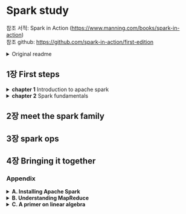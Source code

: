 # Spark study 
참조 서적: Spark in Action (https://www.manning.com/books/spark-in-action) <br>
참조 github: https://github.com/spark-in-action/first-edition
<details close>
<summary>Original readme</summary>
  <h1>Spark in Action book repository</h1>
  <h4> Current edition: Manning Early Access Program (MEAP)</h4>

  The MEAP publishing date is **2015.04.04.**  
  Manning's book forum: [https://forums.manning.com/forums/spark-in-action](https://forums.manning.com/forums/spark-in-action)

  The repo contains book listings organized by chapter and programming language (if applicable):

  ```
  ch02
    ├── scala
    │    ├── ch02-listings.scala
    │    ├── scala-file.scala
    │    └── ...
    ├── java
    │    ├── Class1.java
    │    ├── Class2.java
    │    └── ...
    ├── python
    │    ├── ch02-listings.py
    │    ├── python-file.py
    │    └── ...
  ch03
    ├── scala
    │    ├── ch03-listings.scala
    │    ├── scala-file.scala
    │    └── ...
    ├── java
    │    ├── Class1.java
    │    ├── Class2.java
    │    └── ...
    ├── python
    │    ├── ch03-listings.py
    │    ├── python-file.py
    │    └── ...

  ```

  We tried to organize the listings so that you have minimum distractions while going through the book.  
  We hope you'll find the content useful and that you'll have fun reading the book and going through examples.  

  As part of Manning's "in action" series, it's a hands-on, tutorial-style book.  

  Thank you,  
  [Petar Zečević](http://twitter.com/p_zecevic) and [Marko Bonaći](http://twitter.com/markobonaci)
</details>


## 1장 First steps
<details close>
<summary><b>chapter 1</b> Introduction to apache spark</summary>
  <br>
  <blockquote>
  <details close>
  <summary>1.1 What is spark?</summary>
    <blockquote>
      
- **hadoop**: open source, distributed, Java computation framework consisting of the (1) **Hadoop Distributed File System(HDFS**) and (2) **MapReduce**, its execution engine. 
Hadoop solved the three main problems facing any distributed data-processing endeavor:
    - Parallelization— How to parallelize the computation (전체 연산을 잘게 나누어 동시에 처리하는 방법)
    - Distribution— How to distribute the data (데이터를 여러 노드로 분산하는 방법)
    - Fault-tolerance— How to handle component failure (분산 컴포넌트 장애에 대응하는 방법)

    → 하둡의 한계: 맵리듀스 잡의 결과를 다른 잡에서 사용하려면 먼저 이 결과를 HDFS에 저장해야 한다. 따라서 맵리듀스는 이전 잡의 결과가 다음 작업의 입력이 되는 반복 알고리즘에는 본질적으로 맞지 않다. 

- **Spark**와 hadoop의 차이: spark는 메모리에 아주 큰 데이터를 keep 하는 것을 가능하게 한다. 즉, 맵리듀스처럼 잡에 필요한 데이터를 디스크에서 매번 가져오는 대신(→ 하둡의 방법), 데이터를 메모리에 캐시로 저장하는 인-메모리 실행 모델에 있다. 이를 통해 스파크 프로그램은 맵리듀스보다 약 100배 더 빠른 속도로 같은 작업을 수행할 수 있다.
- 일부 애플리케이션은 스파크를 사용하기에 적합하지 않다. 스파크에서는 분산 아키텍처 때문에 처리 시간에 약간의 오버헤드가 필연적으로 발생한다. 대량의 데이터를 다룰 때는 오버헤드가 무시할 수 있는 수준이지만, 단일 머신에서도 충분히 처리할 수 있는 데이터셋을 다룰 때는 작은 데이터셋의 연산에 최적화된 다른 프레임워크(e.g. RDBMS)를 사용하는 것이 더 효율적이다. + 하지만 현대의 데이터 크기는 계속 증가하는 추세며, 언제가는 RDBMS와 스크립트 성능이 개선되는 속도를 추월할지도 모른다.
    </blockquote>
  </details>
    
  <details close>
  <summary>1.2 Spark components</summary>
    <blockquote><br>
스파크는 여러 특수한 목적에 맞게 설계된 다양한 컴포넌트로 구성된다.<br>
→ 스파크 core, 스파크 SQL, 스파크 Streaming, 스파크 GraphX, 스파크 MLlib <br><br>
<img width="629" alt="Screen Shot 2021-06-10 at 9 33 02 PM" src="https://user-images.githubusercontent.com/43725183/121525578-78936300-ca33-11eb-8dae-549e2a93f21a.png">

- **스파크 core**: 스파크 코어는 스파크 잡과 다른 스파크 컴포넌트에 필요한 기본 기능을 제공한다. RDD는 분산 데이터 컬렉션(즉, 데이터셋)을 추상화한 객체로 데이터셋에 적용할 수 있는 연산 및 변환 메서드를 함께 제공한다. RDD는 노드에 장애가 발생해도 데이터셋을 재구성할 수 있는 복원성을 갖추었다. broadcast variable(공유변수)와 accumulator(누적변수)를 사용해 컴퓨팅 노드 간에 정보를 공유할 수 있다. 이외에도 스파크 코어에는 네트워킹, 보안, 스케줄링 및 데이터 셔플링 등 기본 기능이 구현되어 있다.
- **스파크 SQL**
- **스파크 Streaming**
- **스파크 GraphX**
- **스파크 MLlib**
    </blockquote>
  </details>
    
  <details close>
  <summary>1.3 Spark program flow</summary>
    <blockquote><br>
예제를 통해 스파크 프로그램이 어떻게 실행되는지 알아보자.<br>
**[예제] 로그파일로부터 OutOfMemoryError 오류가 몇건 발생했는지 분석하기**

1. 노드 세 개로 구성된 하둡 클러스터에 300MB 크기의 로그 파일을 저장되어 있는 상황
→ HDFS는 자동으로 128MB크기의 chunck로 분할하고(하둡에서는 block이라는 용어를 사용한다.), 각 **블록(block)**을 클러스터의 여러 노드에 나누어 저장한다. 
→ 이 예제와 직접적인 관련은 없지만, HDFS는 노드에 저장한 각 블록을 다른 노드 두 개에 복제한다. (복제 계수가 기본 값은 3으로 설정된 경우)<br><img width="632" alt="Screen Shot 2021-06-10 at 9 55 04 PM" src="https://user-images.githubusercontent.com/43725183/121528532-85fe1c80-ca36-11eb-93e1-ba484fc4f839.png">

2. HDFS에 저장된 텍스트 파일을 메모리에 로드한다. 
→ 먼저 스파크 셸을 시작하고, 스파크 클러스터에 연결하기.
→ **데이터 지역성**(data locality, 즉 디스크에 저장된 파일이 모두 해당 노드 각각에서 RAM으로 로드되는 것/대량의 데이터를 네트워크로 전송해야하는 상황을 만들지 않기 위해!)을 최대한 달성하려고 로그 파일의 각 블록이 저장된 위치를 하둡에게 요청한 후, 모든 블록을 클러스터 노드의 RAM 메모리로 전송한다. 
→ RAM에 로딩된 블록을 **partition**이라고 한다. 이 파티션 집합이 바로 RDD가 참조하는 분산 컬렉션이다. RDD API를 사용해 RDD의 컬렉션을 필터링하고, 사용자 함수로 매핑하고, 누적 값 하나로 리듀스하고, 두 RDD를 서로 빼거나 교차하거나 결합하는 등 다양한 작업을 실행할 수 있다. 

    ```scala
    val lines = sc.textFile("hdfs://path/to/the/file")
    ```
      <img width="632" alt="Screen Shot 2021-06-10 at 9 55 21 PM" src="https://user-images.githubusercontent.com/43725183/121528576-90b8b180-ca36-11eb-8e1d-beca8097e67a.png">
      
3. 컬렉션이 OutOfMemoryError 문자열을 포함한 줄만 필터링
→ 필터링이 완료되면 RDD에는 분석에 필요한 데이터만 포함된다. 
→ 마지막으로 로그에 남은 줄 개수를 센다. 

    ```scala
    val oomLines = lines.filter(l => l.contains("OutOfMemoryError")).cache()
    val result = oomLines.count()
    ```
      <img width="634" alt="Screen Shot 2021-06-10 at 9 55 38 PM" src="https://user-images.githubusercontent.com/43725183/121528614-99a98300-ca36-11eb-85ff-f57f68c46ae6.png">
    </blockquote>
  </details>
    
  <details close>
  <summary>1.4 Spark ecosystem</summary>
    <blockquote><br>
      
      
* 하둡 생태계: 인터페이스 도구, 분석 도구, 클러스터 관리 도구, 인프라 도구로 구성되어 있다.
      
<br><img width="643" alt="Screen Shot 2021-06-10 at 9 45 04 PM" src="https://user-images.githubusercontent.com/43725183/121527201-1fc4ca00-ca35-11eb-957f-e701657ebda6.png">
- 하둡생태계의 일부 컴포넌트는 스파크 컴포넌트로 대체될 수 있다. <br>
e.g. Giraph → 스파크 GraphX, <br>
Mahout → 스파크 MLlib, <br>
Strom → 스파크 스트리밍, <br>
pig, sqoop → 스파크 코어, 스파크 SQL
- 하둡 생태계의 인프라 및 관리 도구들은 스파크로 대체할 수 없다. e.g. Oozie(→ Job scheduling), HBase, Zookeeper
- 스파크에 반드시 HDFS 스토리지를 사용할 필요는 없다. 스파크는 HDFS 외에도 **아마존 S3 버킷**이나 **일반 파일 시스템**에 저장된 데이터를 처리할 수 있다.
    </blockquote>
  </details>
    
  <details close>
  <summary>1.5 Setting up the spark-in-action VM</summary>
    <blockquote><br>

* vagrant와 virtualbox를 이용
    </blockquote>
  </details>
  </blockquote>
</details>


<details close>
<summary><b>chapter 2</b> Spark fundamentals</summary>
  <br><blockquote>
  <details close>
  <summary>2.1. Using the spark-in-action VM</summary>
  </details>
  <details close>
  <summary>2.2. Using Spark shell and writing your first Spark program</summary>
  </details>
  <details close>
  <summary>2.3. Basic RDD actions and transformations</summary>
  </details>
  <details close>
  <summary>2.4. Double RDD functions</summary>
  </details></blockquote>
</details>


## 2장 meet the spark family

## 3장 spark ops

## 4장 Bringing it together

### Appendix
<details close>
<summary><b>A. Installing Apache Spark</b></summary>
  
1. 자바(JDK) 설치
    - 자바가 설치되어 있는지 확인하기: `which javac`
    (이 명령은 javac 명령을 실행했을 때 실제로 호출될 실행 파일 위치를 반환한다.)
    - (만약 자바가 설치되어 있다면)JAVA_HOME 환경 변수가 올바르게 설정되어 있는지 확인해본다.

        ```bash
        #환경 변수 설정되어 있는지 확인
        $echo $JAVA_HOME #open-jdk 설치 폴더

        #환경 변수 설정
        $echo "export JAVA_HOME=/usr/lib/jvm/java-8-openjdk-amd64" | sudo tee /etc/profile.d/sia.sh
        $source /etc/profile.d/sia.sh 
        ```

    - (만약 자바가 설치되어 있지 않다면)JDK 설치하기:  `sudo apt-get -y install openjdk-8-jdk`
2. 아파치 스파크 내려받고 설치 및 설정
    - 스파크 내려받기 페이지([http://spark.apache.org/downloads.html](http://spark.apache.org/downloads.html))에서 <br>
    (1) 최신 스파크 릴리스 선택(Choose a Spark release),<br>
    (2) 최신 하둡 버전으로 빌드된 패키지 유형 선택(Choose a package type),<br>
    (3) 스파크 다운로드(Download Spark)<br>
    아파치 미러의 목록이 나오면 가장 상위에 추천된 미러 사이트를 클릭한다.
    - 압축 풀고 설치: 리눅스의 표준 규칙에 따라 사용자 홈 디렉토리 아래의 bin 디렉토리를 스파크 바이너리 위치로 사용한다. 홈 디렉토리에는 전체 권한(읽기, 쓰기, 실행)이 부여되므로 매번 sudo를 입력할 필요가 없다.

        ```bash
        $cd $HOME/Downloads
        $tar -xvf spark*
        $rm spark*tgz

        ##홈디렉토리 아래의 bin 디렉토리로 스파크 바이너리 옮기기
        $cd $HOME
        $mkdir -p ~/bin/sparks
        $mv Downloads/spark-* bin/sparks
        ```

    - 여러 버전의 스파크를 사용할 경우 bin 디렉토리 아래에 sparks 디렉토리를 생성하고 이 안에 스파크의 현재 및 미래 버전을 모두 저장하자. 그리고 현재 사용할 버전에 심볼릭 링크를 만들자.

        ```bash
        $cd $HOME/bin
        $ln -s sparks/spark-2.0.0-bin-hadoop2.7 spark
        $tree -L 2 #심볼릭 링크 확인. 여기서 spark 폴더는 sparks 폴더 내의 다른 폴더를 가리키는 심볼릭 링크를 가리킨다. 

        #심볼릭 링크 바꾸기
        $rm spark
        $ln -s spark-1.6.1-bin-hadoop2.6 spark
        ```

3. 스파크 셸
    - 스파크 셸 시작하기

        ```bash
        $cd $HOME/bin/spark
        $./bin/spark-shell 
        ```

    - 로깅레벨 변경하기: 스파크의 LOG4J 설정을 변경해 스파크 셸에는 오류 로그만 출력하고, 나머지 로그는 추후 문제 진단에 사용할 수 있도록 스파크 루트 폴더 아래의 logs/info.log 파일에 저장해보자.

        ```bash
        $gedit conf/log4j.properties  #스파크의 conf 디렉터리 아래에 log4j.properites 파일을 생성. log4j.properties 파일은 ch2 참조
        ```
    - 스파크 REPL(=스파크 셸)은 스파크 컨텍스트와 SparkSession 객체를 각각 sc와 spark라는 변수로 제공한다. 스파크 애플리케이션은 SparkSession을 통해 스파크에 접속하고 세션 설정, 작업 실행 관리, 파일 읽기 및 쓰기 작업 등을 수행할 수 있다. 스파크 REPL에 spark.까지만 입력하고 tab을 누르면 SparkSession이 제공하는 모든 함수를 볼 수 있다.
    - 파이썬 셸로 spark를 시작하는 경우: `$pyspark`
</details>
<details close>
  <summary><b>B. Understanding MapReduce</b></summary>
(MapReduce: Simplified Data Processing on Large Clusters)

- Job을 잘게 분할하고 클러스터의 모든 노드로 **map**ping, 즉 파견해 분산 처리를 수행하는 새로운 패러다임. 각 노드는 분할된 job을 처리한 중간 결과를 생성한다. 그 다음 분할된 중간 결과를 **reduce**, 즉 집계해 최종 결과를 낸다.
    - 맵리듀스는 최소한의 API만 노출해 대규모 분산 시스템을 다루는 복잡한 작업을 효과적으로 감추었다. map과 reduce만 노출함.
    - 맵리듀스는 데이터를 굳이 옮겨서 처리할 필요가 없다. 대신 데이터가 저장된 곳으로 "프로그램"을 전송한다.
- **Word count 문제**(빅데이터 분야의 hello world같은 존재)
한 웹 사이트에서 흔히 사용하는 단어를 분석해달라.

    ```
    Is it easy to program with MapReduce?
    Is it as easy as Map and Reduce are.
    ```

    1. `map`: 각 문장을 읽고 단어로 분할한다. 그다음 대문자를 소문자로 변환하고, 구두점을 제거한 후 각 단어마다 1이라는 값을 생성한다. 즉, key가 단어이고 value가 count(=1)이다. 
    → map은 입력된 각 문장별로 키와 값을 받아 키-값 쌍의 목록을 반환한다. 
    2. **shuffle phase:** 동일한 단어를 동일한 리듀서에 전달한다. 거의 모든 애플리케이션에서 가장 좁은 병목으로 작용한다. 
    3. `reduce`: map 함수의 return값을 받고, 단어별 출현 횟수를 합산한 후 최종 결과를 생성한다. 
- (정리) map 함수는 키-값 쌍을 가져와 임의의 변환 연산을 적용하고 중간 결과물로 키-값 쌍의 목록을 반환한다. 그런 다음 맵리듀스 API는 map 함수가 반환한 키-값 쌍을 키별로 그루핑해 reduce 함수의 입력으로 전달한다. reduce 함수는 입력된 값들을 임의의 방법으로 병합하고 그 결과를 최종 출력파일에 쓴다. 모든 리듀서가 작업을 완료하면 사용자 프로그램으로 제어를 반환한다.
</details>
<details close>
  <summary><b>C. A primer on linear algebra</b></summary><br>
  
- 행렬과 벡터
- 행렬 덧셈
- 스칼라배
- 행렬곱셈
- 단위행렬
- 역행렬: 역행렬을 갖는 정사각 행렬을 non-singular matrix라고 한다.
</details>
